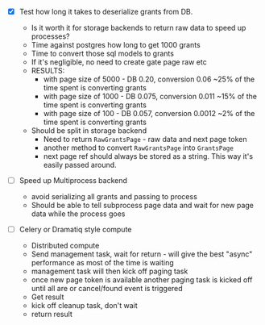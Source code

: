 
- [x] Test how long it takes to deserialize grants from DB.
    - Is it worth it for storage backends to return raw data to speed up processes? 
    - Time against postgres how long to get 1000 grants
    - Time to convert those sql models to grants
    - If it's negligible, no need to create gate page raw etc
    - RESULTS:
        - with page size of 5000 - DB 0.20, conversion 0.06 ~25% of the time spent is converting grants
        - with page size of 1000 - DB 0.075, conversion 0.011 ~15% of the time spent is converting grants
        - with page size of 100 - DB 0.057, conversion 0.0012 ~2% of the time spent is converting grants
    - Should be split in storage backend
        - Need to return `RawGrantsPage` - raw data and next page token
        - another method to convert `RawGrantsPage` into `GrantsPage`
        - next page ref should always be stored as a string.  This way it's easily passed around. 


- [ ] Speed up Multiprocess backend
    - avoid serializing all grants and passing to process
    - Should be able to tell subprocess page data and wait for new page data while the process goes

- [ ] Celery or Dramatiq style compute
    - Distributed compute
    - Send management task, wait for return - will give the best "async" performance as most of the time is waiting
    - management task will then kick off paging task
    - once new page token is available another paging task is kicked off until all are or cancel/found event is triggered
    - Get result
    - kick off cleanup task, don't wait
    - return result
